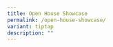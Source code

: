 ```yaml
---
title: Open House Showcase
permalink: /open-house-showcase/
variant: tiptap
description: ""
---
```

